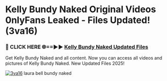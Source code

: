 # Kelly Bundy Naked Original Videos 0nlyFans Leaked - Files Updated! (3va16)

<h3>🔴 CLICK HERE 🌐==►► <a href="https://tinyurl.com/yckcrads" rel="nofollow">Kelly Bundy Naked Updated Files</a></h3>

Get Kelly Bundy Naked and all content. Now you can access all videos and pictures of Kelly Bundy Naked. New Updated Files 2025!

[![3va16](https://i.imgur.com/hpKpOFt.gif)](https://tinyurl.com/yckcrads)
laura bell bundy naked